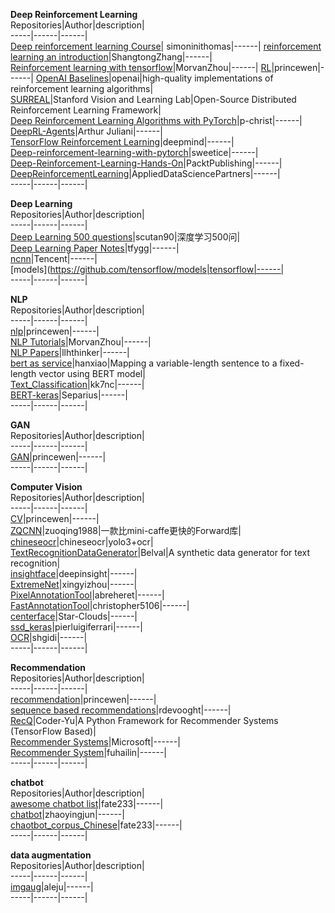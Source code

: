 **Deep Reinforcement Learning**                                                                                                  
Repositories|Author|description|    
-----|------|------|  
[Deep reinforcement learning Course](https://github.com/simoninithomas/Deep_reinforcement_learning_Course)| simoninithomas|------|
[reinforcement learning an introduction](https://github.com/ShangtongZhang/reinforcement-learning-an-introduction)|ShangtongZhang|------|   
[Reinforcement learning with tensorflow](https://github.com/MorvanZhou/Reinforcement-learning-with-tensorflow)|MorvanZhou|------|
[RL](https://github.com/princewen/tensorflow_practice/tree/master/RL)|princewen|------| 
[OpenAI Baselines](https://github.com/openai/baselines)|openai|high-quality implementations of reinforcement learning algorithms|  
[SURREAL](https://github.com/SurrealAI/surreal)|Stanford Vision and Learning Lab|Open-Source Distributed Reinforcement Learning Framework|   
[Deep Reinforcement Learning Algorithms with PyTorch](https://github.com/p-christ/Deep-Reinforcement-Learning-Algorithms-with-PyTorch)|p-christ|------|     
[DeepRL-Agents](https://github.com/awjuliani/DeepRL-Agents)|Arthur Juliani|------|  
[TensorFlow Reinforcement Learning](https://github.com/deepmind/trfl)|deepmind|------|  
[Deep-reinforcement-learning-with-pytorch](https://github.com/sweetice/Deep-reinforcement-learning-with-pytorch)|sweetice|------|  
[Deep-Reinforcement-Learning-Hands-On](https://github.com/PacktPublishing/Deep-Reinforcement-Learning-Hands-On)|PacktPublishing|------|  
[DeepReinforcementLearning](https://github.com/AppliedDataSciencePartners/DeepReinforcementLearning)|AppliedDataSciencePartners|------|  
-----|------|------|  

**Deep Learning**                                          
Repositories|Author|description|    
-----|------|------|  
[Deep Learning 500 questions](https://github.com/scutan90/DeepLearning-500-questions)|scutan90|深度学习500问|  
[Deep Learning Paper Notes](https://github.com/tfygg/Deep-Learning-Paper-Notes)|tfygg|------|  
[ncnn](https://github.com/Tencent/ncnn)|Tencent|------|  
[models](https://github.com/tensorflow/models|tensorflow|------|  
-----|------|------|   

**NLP**                             
Repositories|Author|description|    
-----|------|------|  
[nlp](https://github.com/princewen/tensorflow_practice/tree/master/nlp)|princewen|------|  
[NLP Tutorials](https://github.com/MorvanZhou/NLP-Tutorials)|MorvanZhou|------|  
[NLP Papers](https://github.com/llhthinker/NLP-Papers)|llhthinker|------|  
[bert as service](https://github.com/hanxiao/bert-as-service)|hanxiao|Mapping a variable-length sentence to a fixed-length vector using BERT model|  
[Text_Classification](https://github.com/kk7nc/Text_Classification)|kk7nc|------|  
[BERT-keras](https://github.com/Separius/BERT-keras)|Separius|------|   
-----|------|------|  

**GAN**                                    
Repositories|Author|description|    
-----|------|------|  
[GAN](https://github.com/princewen/tensorflow_practice/tree/master/GAN)|princewen|------|  
-----|------|------|  
                                                           
**Computer Vision**                            
Repositories|Author|description|    
-----|------|------|  
[CV](https://github.com/princewen/tensorflow_practice/tree/master/CV)|princewen|------|  
[ZQCNN](https://github.com/zuoqing1988/ZQCNN)|zuoqing1988|一款比mini-caffe更快的Forward库|  
[chineseocr](https://github.com/chineseocr/chineseocr)|chineseocr|yolo3+ocr|  
[TextRecognitionDataGenerator](https://github.com/Belval/TextRecognitionDataGenerator)|Belval|A synthetic data generator for text recognition|  
[insightface](https://github.com/deepinsight/insightface)|deepinsight|------|  
[ExtremeNet](https://github.com/xingyizhou/ExtremeNet)|xingyizhou|------|  
[PixelAnnotationTool](https://github.com/abreheret/PixelAnnotationTool)|abreheret|------|  
[FastAnnotationTool](https://github.com/christopher5106/FastAnnotationTool)|christopher5106|------|  
[centerface](https://github.com/Star-Clouds/centerface)|Star-Clouds|------|   
[ssd_keras](https://github.com/pierluigiferrari/ssd_keras)|pierluigiferrari|------|  
[OCR](https://github.com/shgidi/OCR)|shgidi|------|  
-----|------|------|    

**Recommendation**                                 
Repositories|Author|description|    
-----|------|------|  
[recommendation](https://github.com/princewen/tensorflow_practice/tree/master/recommendation)|princewen|------|  
[sequence based recommendations](https://github.com/rdevooght/sequence-based-recommendations)|rdevooght|------|  
[RecQ](https://github.com/Coder-Yu/RecQ)|Coder-Yu|A Python Framework for Recommender Systems (TensorFlow Based)|  
[Recommender Systems](https://github.com/Microsoft/Recommenders)|Microsoft|------|  
[Recommender System](https://github.com/fuhailin/Recommender-System)|fuhailin|------|  
-----|------|------|    

**chatbot**                                                    
Repositories|Author|description|    
[awesome chatbot list](https://github.com/fate233/awesome-chatbot-list)|fate233|------|  
[chatbot](https://github.com/zhaoyingjun/chatbot)|zhaoyingjun|------|  
[chaotbot_corpus_Chinese](https://github.com/fate233/chaotbot_corpus_Chinese)|fate233|------|  
-----|------|------|  

**data augmentation**  
Repositories|Author|description|    
-----|------|------|  
[imgaug](https://github.com/aleju/imgaug)|aleju|------|   
-----|------|------|  
